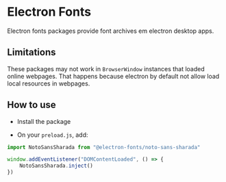 # Electron Fonts

Electron fonts packages provide font archives em electron desktop apps.

## Limitations

These packages may not work in `BrowserWindow` instances that loaded online webpages. That happens because electron by default not allow load local resources in webpages.

## How to use

* Install the package

* On your `preload.js`, add:

```ts
import NotoSansSharada from "@electron-fonts/noto-sans-sharada"

window.addEventListener("DOMContentLoaded", () => {
    NotoSansSharada.inject()
})
```